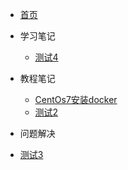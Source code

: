 - [首页](README)
- 学习笔记

  * [测试4](zh-cn/ddd)

- 教程笔记

  * [CentOs7安装docker](zh-cn/its/20200405-1)
  * [测试2](zh-cn/test2)

- 问题解决

 * [测试3](zh-cn/test3)